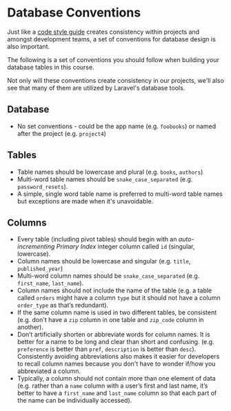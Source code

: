 # Database Conventions

Just like a [code style guide](/misc/code-style.md) creates consistency within projects and amongst development teams, a set of conventions for database design is also important.

The following is a set of conventions you should follow when building your database tables in this course.

 Not only will these conventions create consistency in our projects, we'll also see that many of them are utilized by Laravel's database tools.

## Database
+ No set conventions - could be the app name (e.g. `foobooks`) or named after the project (e.g. `project4`)

## Tables
+ Table names should be lowercase and plural (e.g. `books`, `authors`)
+ Multi-word table names should be `snake_case_separated` (e.g. `password_resets`).
+ A simple, single word table name is preferred to multi-word table names but exceptions are made when it's unavoidable.

## Columns
+ Every table (including pivot tables) should begin with an *auto-incrementing Primary Index* integer column called `id` (singular, lowercase).
+ Column names should be lowercase and singular (e.g. `title`, `published_year`)
+ Multi-word column names should be `snake_case_separated` (e.g. `first_name`, `last_name`).
+ Column names should not include the name of the table (e.g. a table called `orders` might have a column `type` but it should not have a column `order_type` as that’s redundant). 
+ If the same column name is used in two different tables, be consistent (e.g. don't have a `zip` column in one table and `zip_code` column in another).
+ Don’t artificially shorten or abbreviate words for column names. It is better for a name to be long and clear than short and confusing. (e.g. `preference` is better than `pref`, `description` is better than `desc`). Consistently avoiding abbreviations also makes it easier for developers to recall column names because you don't have to wonder if/how you abbreviated a column.
+ Typically, a column should not contain more than one element of data (e.g. rather than a `name` column with a user’s first and last name, it’s better to have a `first_name` and `last_name` column so that each part of the name can be individually accessed).

